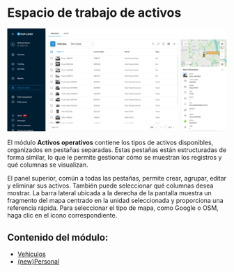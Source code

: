 # Espacio de trabajo de activos

![Módulo de activos operativos](attachments/Untitled-20250506-122219.png)

El módulo **Activos operativos** contiene los tipos de activos disponibles, organizados en pestañas separadas. Estas pestañas están estructuradas de forma similar, lo que le permite gestionar cómo se muestran los registros y qué columnas se visualizan.

El panel superior, común a todas las pestañas, permite crear, agrupar, editar y eliminar sus activos. También puede seleccionar qué columnas desea mostrar. La barra lateral ubicada a la derecha de la pantalla muestra un fragmento del mapa centrado en la unidad seleccionada y proporciona una referencia rápida. Para seleccionar el tipo de mapa, como Google o OSM, haga clic en el icono correspondiente.

## Contenido del módulo:

- [Vehículos](espacio-de-trabajo-de-activos/vehculos.md)
- [(new)Personal](espacio-de-trabajo-de-activos/newpersonal.md)